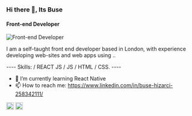 ### Hi there 👋, Its Buse
#### Front-end Developer
![Front-end Developer](https://pbs.twimg.com/profile_banners/2168255626/1585349103/600x200)

I am a self-taught front end developer based in London, with experience developing web-sites and web apps using .. 

 ----    Skills: / REACT JS / JS / HTML / CSS. ----

- 🌱 I’m currently learning React Native 
- 📫 How to reach me: https://www.linkedin.com/in/buse-hizarci-258342111/ 


[<img src='https://cdn.jsdelivr.net/npm/simple-icons@3.0.1/icons/linkedin.svg' alt='linkedin' height='20'>](https://www.linkedin.com/in/https://www.linkedin.com/in/buse-hizarci-258342111//)  [<img src='https://cdn.jsdelivr.net/npm/simple-icons@3.0.1/icons/icloud.svg' alt='website' height='20'>](www.busehizarci.com)  

